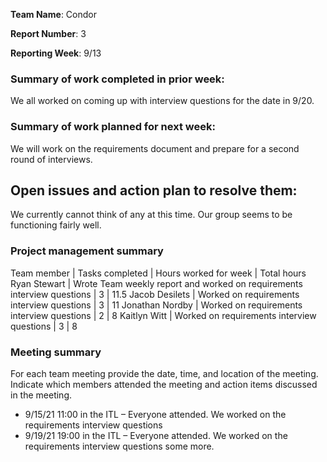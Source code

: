 **Team Name**: Condor

**Report Number**: 3

**Reporting Week**: 9/13

### Summary of work completed in prior week:

We all worked on coming up with interview questions for the date in 9/20.

### Summary of work planned for next week:

We will work on the requirements document and prepare for a second round of interviews.

## Open issues and action plan to resolve them: 

We currently cannot think of any at this time. Our group seems to be functioning fairly well.


### Project management summary

Team member | Tasks completed | Hours worked for week | Total hours
Ryan Stewart | Wrote Team weekly report and worked on requirements interview questions | 3 | 11.5
Jacob Desilets | Worked on requirements interview questions | 3 | 11
Jonathan Nordby | Worked on requirements interview questions | 2 | 8
Kaitlyn Witt | Worked on requirements interview questions | 3 | 8



### Meeting summary

For each team meeting provide the date, time, and location of the meeting. Indicate which members attended the meeting and action items discussed in the meeting.

* 9/15/21 11:00 in the ITL – Everyone attended. We worked on the requirements interview questions
* 9/19/21 19:00 in the ITL – Everyone attended. We worked on the requirements interview questions some more.
